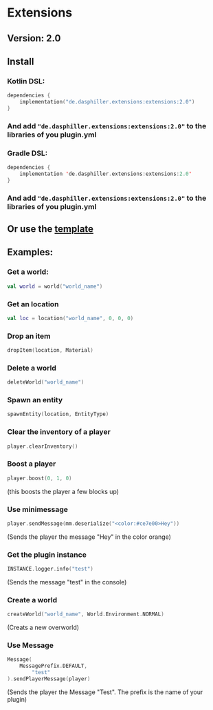 # Extensions
## Version: 2.0
## Install
### Kotlin DSL:
```kt
dependencies {
    implementation("de.dasphiller.extensions:extensions:2.0")
}
```
### And add ```"de.dasphiller.extensions:extensions:2.0"``` to the libraries of you plugin.yml
### Gradle DSL:
```kt
dependencies {
    implementation 'de.dasphiller.extensions:extensions:2.0'
}
```
### And add ```"de.dasphiller.extensions:extensions:2.0"``` to the libraries of you plugin.yml

## Or use the [template](https://github.com/DasPhiller/plugin-template)

## Examples:
### Get a world:
```kt
val world = world("world_name")
```

### Get an location
```kt
val loc = location("world_name", 0, 0, 0)
```

### Drop an item
```kt
dropItem(location, Material)
```

### Delete a world
```kt
deleteWorld("world_name")
```

### Spawn an entity
```kt
spawnEntity(location, EntityType)
```

### Clear the inventory of a player
```kt
player.clearInventory()
```

### Boost a player
```kt
player.boost(0, 1, 0)
```
(this boosts the player a few blocks up)

### Use minimessage
```kt
player.sendMessage(mm.deserialize("<color:#ce7e00>Hey"))
```
(Sends the player the message "Hey" in the color orange)

### Get the plugin instance
```kt
INSTANCE.logger.info("test")
```
(Sends the message "test" in the console)

### Create a world
```kt
createWorld("world_name", World.Environment.NORMAL)
```
(Creats a new overworld)

### Use Message
```kt
Message(
	MessagePrefix.DEFAULT,
        "test"
).sendPlayerMessage(player)
```
(Sends the player the Message "Test". The prefix is the name of your plugin)
